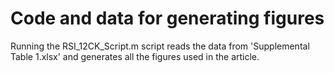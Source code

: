 # Code and data for generating figures
Running the RSI_12CK_Script.m script reads the data from 'Supplemental Table 1.xlsx'
and generates all the figures used in the article.



